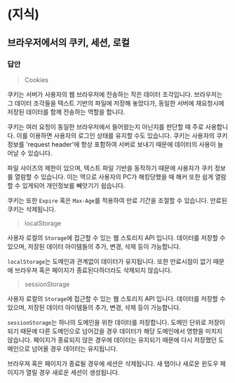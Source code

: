 # (지식)

## 브라우저에서의 쿠키, 세션, 로컬

### 답안
 
> Cookies

쿠키는 서버가 사용자의 웹 브라우저에 전송하는 작은 데이터 조각입니다.
브라우저는 그 데이터 조각들을 텍스트 기반의 파일에 저장해 놓았다가, 동일한 서버에 재요청시에 저장된 데이터를 함께 전송하는 역할을 합니다.

쿠키는 여러 요청이 동일한 브라우저에서 들어왔는지 아닌지를 판단할 때 주로 사용합니다.
이를 이용하면 사용자의 로그인 상태를 유지할 수도 있습니다.
쿠키는 사용자의 쿠키 정보를 'request header'에 항상 포함하여 서버로 보내기 때문에 데이터의 사용이 늘어날 수 있습니다.

파일 사이즈의 제한이 있으며, 텍스트 파일 기반을 동작하기 때문에 사용자가 쿠키 정보를 열람할 수 있습니다.
이는 역으로 사용자의 PC가 해킹당했을 때 해커 또한 쉽게 열람할 수 있게되어 개인정보를 빼앗기기 쉽습니다.

쿠키는 또한 `Expire` 혹은 `Max-Age`를 적용하여 만료 기간을 조절할 수 있습니다.
만료된 쿠키는 삭제됩니다.

> localStorage

사용자 로컬의 `Storage`에 접근할 수 있는 웹 스토리지 API 입니다.
데이터를 저장할 수 있으며, 저장된 데이터 아이템들의 추가, 변경, 삭제 등이 가능합니다.

`localStorage`는 도메인과 관계없이 데이터가 유지됩니다.
또한 만료시점이 없기 때문에 브라우져 혹은 페이지가 종료된다하더라도 삭제되지 않습니다.

> sessionStorage

사용자 로컬의 `Storage`에 접근할 수 있는 웹 스토리지 API 입니다.
데이터를 저장할 수 있으며, 저장된 데이터 아이템들의 추가, 변경, 삭제 등이 가능합니다.

`sessionStorage`는 하나의 도메인을 위한 데이터를 저장합니다.
도메인 단위로 저장이 되기 때문에 다른 도메인으로 넘어갔을 경우 데이터가 해당 도메인에서 영향을 미치지 않습니다.
페이지가 종료되지 않은 경우에 데이터는 유지되기 때문에 다시 저장했던 도메인으로 넘어올 경우 데이터는 유지됩니다.

브라우져 혹은 페이지가 종료될 경우에 세션은 삭제됩니다.
새 탭이나 새로운 윈도우 페이지가 열릴 경우 새로운 세션이 생성됩니다.

